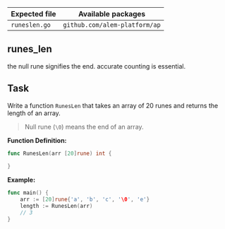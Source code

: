 | Expected file | Available packages            |
| ------------- | ----------------------------- |
| `runeslen.go` | `github.com/alem-platform/ap` |

## runes_len

<p data-story-username="alm34">the null rune signifies the end. accurate counting is essential.</p>

## Task

Write a function `RunesLen` that takes an array of 20 runes and returns the length of an array.

> Null rune (`\0`) means the end of an array.

**Function Definition:**

```go
func RunesLen(arr [20]rune) int {
    
}
```

**Example:**

```go
func main() {
    arr := [20]rune{'a', 'b', 'c', '\0', 'e'}
    length := RunesLen(arr)
    // 3
}
```
